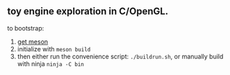 ## toy engine exploration in C/OpenGL.

to bootstrap:

1. [get meson](https://mesonbuild.com/Getting-meson.html)
2. initialize with `meson build`
3. then either run the convenience script: `./buildrun.sh`, or manually build with ninja `ninja -C bin`
